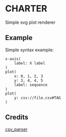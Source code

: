 # CHARTER
Simple svg plot renderer

## Example

Simple syntax example:

```
x-axis(
    label: X label
)
plot(
    x: 0, 1, 2, 3
    y: 3, 4, 4, 5
    label: sequence
)
plot(
    y: csv://file.csv#TAG
)
```

## Credits

[csv_parser](https://github.com/JamesRamm/csv_parserhttps://github.com/JamesRamm/csv_parser) 
